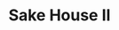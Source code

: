 ---
layout: place
title: "Sake House II"
permalink: /florida/panama-city-beach/sake-house-ii.html
stateAbbr: FL
stateName: Florida
cityName: Panama City Beach
place_id: ChIJSU0SQASGk4gR_5XM4nbqlK8
photos:
  - name: >-
      places/ChIJSU0SQASGk4gR_5XM4nbqlK8/photos/AeeoHcIE9uBYygPSzrDsYqXwgrnt0M4Um_cfhx6jlpx26p3nDCpZf0wxyEHHlLRt-cT2fk85VHjeMkavpqP1kJZEcwxQmd4pF4oTnxA8pM7mNiyU990b0uf0NJ0haUVObcrCpMNKxgEkUsmIYt-Xo5Zl0eneu7pdlOHi-DtdlQKGKSx_BvsiOj9o-fdSLNyBdld5cKlSofyZiZ_mw4SYHoYB51GPiWrr534qqZRwWrczMI4ZJSN4ZF76TkBJtj94MCSRr4aT0U710kilctodjrYIJ_WXrCiFudf2JM97ms0gTWfvvdNtwOslvFVtdFgZalQLOjImWGv8WEeS-yvd1n7cp1P9TMYuNBmzvkoDnWaeqINEx8Ju9nS3XNprqxmxvi-cWAoA-ZqCPBvUI_naM0Sjbx4S4px5DGKy7woBxVURkNU0Gw
    widthPx: 1932
    heightPx: 2576
    authorAttributions:
      - displayName: Richard Kiefl
        uri: https://maps.google.com/maps/contrib/108287941463956135519
        photoUri: >-
          https://lh3.googleusercontent.com/a/ACg8ocJT_VMK9zzN1y9sWrVTDYjRo_hELrlKvcScQMfFiuWg1GQ9qBs=s100-p-k-no-mo
    flagContentUri: >-
      https://www.google.com/local/imagery/report/?cb_client=maps_api_places.places_api&image_key=!1e10!2sCIHM0ogKEICAgIDklOGgFg&hl=en-US
    googleMapsUri: >-
      https://www.google.com/maps/place//data=!3m4!1e2!3m2!1sCIHM0ogKEICAgIDklOGgFg!2e10!4m2!3m1!1s0x8893860440124d49:0xaf94ea76e2cc95ff
  - name: >-
      places/ChIJSU0SQASGk4gR_5XM4nbqlK8/photos/AeeoHcKv0xCIIHxyQsbbHx7RLefMhcYu8e6G2Rw20nvbhRBCFxrvPKu3yQYL3CwSZooaJVcyWVkOCTZDKPYsHM4NZhA32nuxfrEN_jR1LfK3rn9XDdWeB4q7SGEJWif690McJ_RbSgPRVKxa-6tNHLJtdafdg1M80V9ZlA2huBMDluC36xO0yoM-FxciLQeb8fT_TLkCYx0coLg7jUZy8GdO4j5SIgScJPYh8-j7ATlxMQ8u-bSfb6nwQXH3QoCRZ4tUKijj_V5klXq3w_pEHmyvXR64IoiIiN8cx-MYxfT-Na55vWOS8QskwyFnRzRjlESjzzqEhtNjwaBCXuOxuxeQH7dyi6IlbfKem3-ijGU_MWbgN1DZk8d6r3QiE8weN-rxP5Ik4CXv7rDYjoildFNJKNFf4yzquk5ZBRQh0V3Cwtdbuw
    widthPx: 4032
    heightPx: 1908
    authorAttributions:
      - displayName: X
        uri: https://maps.google.com/maps/contrib/108476099936852852520
        photoUri: >-
          https://lh3.googleusercontent.com/a-/ALV-UjU3CmzuoBBa4WiuDfl7j-3QHwblJcYK_XIiH5yXFqH25rwO5h1rWA=s100-p-k-no-mo
    flagContentUri: >-
      https://www.google.com/local/imagery/report/?cb_client=maps_api_places.places_api&image_key=!1e10!2sCIHM0ogKEICAgICK5rG4eA&hl=en-US
    googleMapsUri: >-
      https://www.google.com/maps/place//data=!3m4!1e2!3m2!1sCIHM0ogKEICAgICK5rG4eA!2e10!4m2!3m1!1s0x8893860440124d49:0xaf94ea76e2cc95ff
  - name: >-
      places/ChIJSU0SQASGk4gR_5XM4nbqlK8/photos/AeeoHcIx1Bb0tr0PhBksl65dvGCF7WZKl7Thu6Huu_mBZNcRrOTtKqlVI3hyYfHiD-2muSUFux-4FLDs9MFPdqHw_ZiISsvhUhh9uxWvLzFEBA7SmD2HF3lBQDS7ZyqgoJi7x0wZe9fQZqVcaZUyn3-3Cf4YXcU_LmKaTV5JylnW7KxPgX_aaShrVs4AP12SnV6yWthaVzZOvqsSFpARNfAS-LLNvChmtMBBLDO1BojKbLrxH8OJR34724_25rvP0AXhd50gBQvav6BDy9T2tsSfSSlesBmZPkqFICgyPGturIy-Dsi8Qtspntww96S8yEQCi5dzEOL9bznwcFLKCGVMA2aB4TcOxwkp0KOo0wJSspK_6lge4wak_KV1r3269Pfok5m7gudk5w75L01msxK5nDBXSuiKz9DREUJVTX_tNFE
    widthPx: 3072
    heightPx: 4080
    authorAttributions:
      - displayName: John Levins
        uri: https://maps.google.com/maps/contrib/111263945355361326668
        photoUri: >-
          https://lh3.googleusercontent.com/a-/ALV-UjXTqPzbZELUvG7nD5I1ewqiXCTF1E1kBeiWNrIADH0sRcFvssmhkw=s100-p-k-no-mo
    flagContentUri: >-
      https://www.google.com/local/imagery/report/?cb_client=maps_api_places.places_api&image_key=!1e10!2sCIHM0ogKEICAgICTv_LCdg&hl=en-US
    googleMapsUri: >-
      https://www.google.com/maps/place//data=!3m4!1e2!3m2!1sCIHM0ogKEICAgICTv_LCdg!2e10!4m2!3m1!1s0x8893860440124d49:0xaf94ea76e2cc95ff
  - name: >-
      places/ChIJSU0SQASGk4gR_5XM4nbqlK8/photos/AeeoHcJdvUlQZ35boW1rCfqMYXqAJ7WXkeQwaO_ixvBY593eYDgp9CaN7UeC7LZq2NZrHb3mVUvIHRqLTiMMctseyxfX3VJFQusGNWdP5KDMCmEzdI8ipBuwsUBI8L1q6rIhlFbKPb9ZZXzekeiBN2KZTOHf0IN8W7gn-zv_u5W70q0s6aplv0FfjSiH58MHji1_59GIOzlUJU079eNFrcEsYCGwKH_C4U7YfFtGlBZcSRjXgFDe6a3Q0XUO6bwAtZW8Kg-sSg1FbcOoA2Srj_WEY6ATdF51XZ3aEFlsBvXct56i4Z18_Q4iequ-nemUUSI8hSFMpDT0zklhbP6dxTxPmiDZ3iqvxrOmhFX2NWv6A1ooHeKdFpc4-nGB6QePOjTVG0MmAmqgC-Th7qitnBPMsmQAwBnEwtrUwJW8DSMeU-TAyK_n
    widthPx: 3072
    heightPx: 4080
    authorAttributions:
      - displayName: John Levins
        uri: https://maps.google.com/maps/contrib/111263945355361326668
        photoUri: >-
          https://lh3.googleusercontent.com/a-/ALV-UjXTqPzbZELUvG7nD5I1ewqiXCTF1E1kBeiWNrIADH0sRcFvssmhkw=s100-p-k-no-mo
    flagContentUri: >-
      https://www.google.com/local/imagery/report/?cb_client=maps_api_places.places_api&image_key=!1e10!2sCIHM0ogKEICAgICTv_KslAE&hl=en-US
    googleMapsUri: >-
      https://www.google.com/maps/place//data=!3m4!1e2!3m2!1sCIHM0ogKEICAgICTv_KslAE!2e10!4m2!3m1!1s0x8893860440124d49:0xaf94ea76e2cc95ff
  - name: >-
      places/ChIJSU0SQASGk4gR_5XM4nbqlK8/photos/AeeoHcIlrVyqySnPqRnWOAYVummdUqqpkxKvT3mvYPaW9-ki3mEXBkFolnedmQx2t8uc0uZC9vQr23R4RTKMs8N1GX71VT-FmRghM1BgX02T32boLR3RwFB4W01R40F18vUQwAgv3BSwvghRdq3x5LC_FUjxEFZ1uCppx2MJwP0Q4W8d7aHgG4l7l0RjRdFlrJ-cjw05F07ONoxnuKjCxcG67FnOOL-VPil-uet692iJR5ndYuHfzl94dukN_wnVwrDcwVkrvitmvQxgy7HLIljrS993VPp20Lg-tnWV33elqwtEu6_V9i7u3T-KLHa9HYSo8sRQlG4i9nzr2sq4165zEzXk7yxIbTYr84TGxVn-vWIt0AVNwu_Cp9xmaunkSJxgt1Z1g9727W_cW9tOJYzjC6HnbfxuVUA1dtw0fWOL069nyUMN
    widthPx: 4030
    heightPx: 3023
    authorAttributions:
      - displayName: Jacques Novoa
        uri: https://maps.google.com/maps/contrib/115563380543084943027
        photoUri: >-
          https://lh3.googleusercontent.com/a/ACg8ocL22pI6TkpasD-6vD3jbFnYyH1zmYqTxJlqD14HTIXX5YscNw=s100-p-k-no-mo
    flagContentUri: >-
      https://www.google.com/local/imagery/report/?cb_client=maps_api_places.places_api&image_key=!1e10!2sCIHM0ogKEICAgICpwfLPuwE&hl=en-US
    googleMapsUri: >-
      https://www.google.com/maps/place//data=!3m4!1e2!3m2!1sCIHM0ogKEICAgICpwfLPuwE!2e10!4m2!3m1!1s0x8893860440124d49:0xaf94ea76e2cc95ff
  - name: >-
      places/ChIJSU0SQASGk4gR_5XM4nbqlK8/photos/AeeoHcLmZwVPwQYCEL-E3XyUZNv48fNRpKxFLfoySbBbyutAY-tIjXwCPzBXNnzLjpyKD6H1kG0dlSrj2_mHTroYt64rz5QAJUhUcONAhBD6MipbKcRZZeievLo121Mpi-u9vMhtGbkiB0cS8Lo3Af8itsNMAmSxsurJ-qz_W-hXtXfdTtgFlG6jg2Ad8FAe-XrpT122E-uv5cQw9BPTRsPFeWV1gtfLwIGk0FncM0cz7QqL4t4axyIprNOgfTWCWudz0gQTkE8Yz7IONmU2mU5x7GCRidQzUtbP8do4SxwXwxHUZ7hq4W1WlLJp-TrlhbGGBU4iuLaM0CGqBX9UFn77TNTxvjUITeRrvE2jRcEqxWiE-s4F_pmQ_2ufnhx6OYDymTm5FPYe9yUti0nTwg-UtkTRGg9aGvJbyhP53ECOcph6lzjQ
    widthPx: 4032
    heightPx: 3024
    authorAttributions:
      - displayName: Jane R
        uri: https://maps.google.com/maps/contrib/104015141538248898667
        photoUri: >-
          https://lh3.googleusercontent.com/a-/ALV-UjUsu2XICNT9LgFLmYNnjiDABTI1y-VvVOO2gSg0EP7i1AjOECrdtQ=s100-p-k-no-mo
    flagContentUri: >-
      https://www.google.com/local/imagery/report/?cb_client=maps_api_places.places_api&image_key=!1e10!2sCIHM0ogKEICAgICuwbbysgE&hl=en-US
    googleMapsUri: >-
      https://www.google.com/maps/place//data=!3m4!1e2!3m2!1sCIHM0ogKEICAgICuwbbysgE!2e10!4m2!3m1!1s0x8893860440124d49:0xaf94ea76e2cc95ff
  - name: >-
      places/ChIJSU0SQASGk4gR_5XM4nbqlK8/photos/AeeoHcKw3zH2M9FgOTS7oC40_SPbuxp7FsmJ_4tlCB7fOXOd_5xr2iNWRYLPO1AkSF2PRMuM4eMnpYtoCzr-7QaSoGLZq3uqB9m-1r0jySjvdQw8S6PBks_XEwL2s6hQry7usw8Pi2lRTUb82QLhnMVxvVEbqbATmmC06rIze7-VFWhG4cmtUTjec82EXlO7z5Er1153VxFXC1a_oAmjoVYb_VqKLW2PMXzjliZMnIBBkqEr_qK4423cWtXr8HyIavaok1q30uWT0dBS4kunIeaXWjZv3PoyHZtXU_bJVi1BiKGZq0PpWXUc4HZfWukUNKfqldttRNzRi0N2O17YsVhjkXv7wB8dRk2v2a7Ryd-jWPaCBdiSV4Y_O_rnmpJEFhDIvwaDWalDFjOiLE8IdKUTSt6rUmyXcH75TWYUq7ov8Vk
    widthPx: 2909
    heightPx: 3697
    authorAttributions:
      - displayName: John Levins
        uri: https://maps.google.com/maps/contrib/111263945355361326668
        photoUri: >-
          https://lh3.googleusercontent.com/a-/ALV-UjXTqPzbZELUvG7nD5I1ewqiXCTF1E1kBeiWNrIADH0sRcFvssmhkw=s100-p-k-no-mo
    flagContentUri: >-
      https://www.google.com/local/imagery/report/?cb_client=maps_api_places.places_api&image_key=!1e10!2sCIHM0ogKEICAgICJydrNaA&hl=en-US
    googleMapsUri: >-
      https://www.google.com/maps/place//data=!3m4!1e2!3m2!1sCIHM0ogKEICAgICJydrNaA!2e10!4m2!3m1!1s0x8893860440124d49:0xaf94ea76e2cc95ff
  - name: >-
      places/ChIJSU0SQASGk4gR_5XM4nbqlK8/photos/AeeoHcKYqukQCQ8ej1QJlwGsxRS2yo0RQI_jj1UMMTMBpDtBakLRqUYtlRoU4LgqRNwr84Sp_pNuzyW9P2L28WYYkKoARVohF0CLzilTq1wvIhe863MhHtTMoKWHgnFz3Bk9b9ro_D8Y6RkZiYzwoWAWDq_GeNdNRXC5qOTrWf2co49l11ejG0zsMEqUrkpwOSblRVkrL9Ysg2Xhqha5HZafYwwyhl520V_WZkj3qd7hUBfLQLUDezc52erYFt215XFWmTpa17CizNEBCHf8Ok5XV51hclEhlSjDUbIZtq-8sk08PxiJjv9qDivSGE6FbzQBFJT2Rf2ZcwD4YJlgDaLVxhnObzFldAllP5xRm1BgqkrJFnwQSoSDK5dJEnKJzzifURjn0ZkGJk7REdMKf-B-_EvrDmJVUDFDpD5ylexP23GkgQ
    widthPx: 4032
    heightPx: 3024
    authorAttributions:
      - displayName: Mark Santillo
        uri: https://maps.google.com/maps/contrib/105650374694278506400
        photoUri: >-
          https://lh3.googleusercontent.com/a-/ALV-UjXf-XlP1WV7wEJ7BhN12-TDxcs8Wz44PNxUb3czjJlqNwEquvKW=s100-p-k-no-mo
    flagContentUri: >-
      https://www.google.com/local/imagery/report/?cb_client=maps_api_places.places_api&image_key=!1e10!2sCIHM0ogKEICAgIC4z_HZOg&hl=en-US
    googleMapsUri: >-
      https://www.google.com/maps/place//data=!3m4!1e2!3m2!1sCIHM0ogKEICAgIC4z_HZOg!2e10!4m2!3m1!1s0x8893860440124d49:0xaf94ea76e2cc95ff
  - name: >-
      places/ChIJSU0SQASGk4gR_5XM4nbqlK8/photos/AeeoHcIYmwdGkGwDtZRh4A4gwGz0ElTmwGsINvGstaNGpC2htgKJFfozF4yOhng8rZYscSQZjLO-vwAVVD3sbzg8JHZPlBhQUhAvLqf5klvuR-78MkIiikwPqdDO-ilHoLJuD0qb9Vua9ZIpWc5EhISZdcC23QBohcg1j_5crEAnirp8ZWqObptJCl3nzsQP3I_kiur8vnYusjmAB_BA92Fi2wvG-tsgn6v4CpC5zuhdUMjCRfy5EUjHmBRjJvd6vFTtJy_o6l2HrNoMyx0M7xAqyL5ZDczatnXWPPcRY78gFsze_Ctke3uY7yHdMuT-Bjv3oviOfk5cV47s-gUoF_mFoB-nVgOtz5Bw-YwNvohVjtfFH8nDsXZOFnfmCM0wuRcE0H2Uf4aD7wPGMPIR8mdLi6dcH2kkDOU3mmQqLaRP0BIrMQae
    widthPx: 2576
    heightPx: 1932
    authorAttributions:
      - displayName: Arthur Keith (ArtieChoke)
        uri: https://maps.google.com/maps/contrib/113502806582049697217
        photoUri: >-
          https://lh3.googleusercontent.com/a-/ALV-UjXHwnEzukTA8eg146BKZEnbvPdPEfwIKXLhLRuUxoT1LRaB0okqJw=s100-p-k-no-mo
    flagContentUri: >-
      https://www.google.com/local/imagery/report/?cb_client=maps_api_places.places_api&image_key=!1e10!2sCIHM0ogKEICAgID24LOv_wE&hl=en-US
    googleMapsUri: >-
      https://www.google.com/maps/place//data=!3m4!1e2!3m2!1sCIHM0ogKEICAgID24LOv_wE!2e10!4m2!3m1!1s0x8893860440124d49:0xaf94ea76e2cc95ff
  - name: >-
      places/ChIJSU0SQASGk4gR_5XM4nbqlK8/photos/AeeoHcI558C9rnUgE-u33rYKbKTs4I1mJacikKTku2PMZfHDZV9IS3G3eEtnIQLb4xm-qZNDCAdU810cFU_408zfAlodhafPaoeZyF5zcRcqa0PPRzMuUQ83f9eYTPom6gU48MZH5b0m-gBRANtF-XIV-6MbvOv0jz59mSKquhHJ2AZ5FotGODODiGmxpblqhjDEAlk-XXuyBeUWCAItnN21Bli6ZmmZtwkfGfX0Suky3DcKRn_uBmMuj_gcYjzAVPPDGV1U6Pr7EJOFrEl651wCxo13bX5LMF1VszlNlkjRgYvFqIS010RuaogXfrJEYn9o63Xvz9LWnzsk4VvRPGUCuyG8Iirz_ucXfJl7QeUQSr84HUbthmLPuEu1eHHYZsyxPHkp-eOeGUOZtxs6SH_MqekjuzuQMZ5t_chbfwLEe0k
    widthPx: 3024
    heightPx: 4032
    authorAttributions:
      - displayName: Jane R
        uri: https://maps.google.com/maps/contrib/104015141538248898667
        photoUri: >-
          https://lh3.googleusercontent.com/a-/ALV-UjUsu2XICNT9LgFLmYNnjiDABTI1y-VvVOO2gSg0EP7i1AjOECrdtQ=s100-p-k-no-mo
    flagContentUri: >-
      https://www.google.com/local/imagery/report/?cb_client=maps_api_places.places_api&image_key=!1e10!2sCIHM0ogKEICAgICuwbbyMg&hl=en-US
    googleMapsUri: >-
      https://www.google.com/maps/place//data=!3m4!1e2!3m2!1sCIHM0ogKEICAgICuwbbyMg!2e10!4m2!3m1!1s0x8893860440124d49:0xaf94ea76e2cc95ff
address: '1012 Thomas Dr #7444, Panama City Beach, FL 32408, USA'
street: '1012 Thomas Dr #7444'
city: Panama City Beach
state: FL
zip: '32408'
country: USA
neighborhood: Coastal Palms Commercial
latitude: '30.175597'
longitude: '-85.760571'
accessibility_options:
  wheelchairAccessibleParking: true
  wheelchairAccessibleEntrance: true
  wheelchairAccessibleRestroom: true
  wheelchairAccessibleSeating: true
business_status: OPERATIONAL
name: Sake House II
google_maps_links:
  directionsUri: >-
    https://www.google.com/maps/dir//''/data=!4m7!4m6!1m1!4e2!1m2!1m1!1s0x8893860440124d49:0xaf94ea76e2cc95ff!3e0
  placeUri: https://maps.google.com/?cid=12651995049522664959
  writeAReviewUri: >-
    https://www.google.com/maps/place//data=!4m3!3m2!1s0x8893860440124d49:0xaf94ea76e2cc95ff!12e1
  reviewsUri: >-
    https://www.google.com/maps/place//data=!4m4!3m3!1s0x8893860440124d49:0xaf94ea76e2cc95ff!9m1!1b1
  photosUri: >-
    https://www.google.com/maps/place//data=!4m3!3m2!1s0x8893860440124d49:0xaf94ea76e2cc95ff!10e5
primary_type: Japanese Restaurant
opening_hours:
  regular: null
  current: null
secondary_opening_hours:
  regular:
    weekdayDescriptions: null
    type: null
  current:
    weekdayDescriptions: null
    type: null
phone: (850) 249-9789
price_level: PRICE_LEVEL_MODERATE
price_range: null
rating: '4.3'
rating_count: 310
website: >-
  https://www.smorefood.com/order-online/sake-house-ii-panama-city-beach-32408-h28yoht0?utm_source=gmb&utm_medium=website
description: null
reviews:
  - name: >-
      places/ChIJSU0SQASGk4gR_5XM4nbqlK8/reviews/ChZDSUhNMG9nS0VJQ0FnTUNnMjhMMEZBEAE
    relativePublishTimeDescription: a month ago
    rating: 5
    text:
      text: >-
        Wonderful dinner experience! Delicious sushi the kids gobbled up, crispy
        tempura, perfectly steamed dumplings, yummy pepper steak bento box, and
        friendly service! The owners are very kind and attentive. This is
        authentic Japanese cuisine. We loved it! Excellent value and quality!
      languageCode: en
    originalText:
      text: >-
        Wonderful dinner experience! Delicious sushi the kids gobbled up, crispy
        tempura, perfectly steamed dumplings, yummy pepper steak bento box, and
        friendly service! The owners are very kind and attentive. This is
        authentic Japanese cuisine. We loved it! Excellent value and quality!
      languageCode: en
    authorAttribution:
      displayName: Kim Goss
      uri: https://www.google.com/maps/contrib/106102008221725503968/reviews
      photoUri: >-
        https://lh3.googleusercontent.com/a-/ALV-UjWGltIyBkPdOYUxJHE5_e3RHLH-v8wDhxaFgzQcuFy8nfNhe6JxgA=s128-c0x00000000-cc-rp-mo-ba2
    publishTime: '2025-02-21T02:15:50.775831Z'
    flagContentUri: >-
      https://www.google.com/local/review/rap/report?postId=ChZDSUhNMG9nS0VJQ0FnTUNnMjhMMEZBEAE&d=17924085&t=1
    googleMapsUri: >-
      https://www.google.com/maps/reviews/data=!4m6!14m5!1m4!2m3!1sChZDSUhNMG9nS0VJQ0FnTUNnMjhMMEZBEAE!2m1!1s0x8893860440124d49:0xaf94ea76e2cc95ff
  - name: >-
      places/ChIJSU0SQASGk4gR_5XM4nbqlK8/reviews/ChdDSUhNMG9nS0VJQ0FnSUR2dVBqcjlBRRAB
    relativePublishTimeDescription: 3 months ago
    rating: 1
    text:
      text: >-
        I purchased the Shrimp Tepura Sushi roll and the Dynamite Sushi Rolls 2
        times once I picked up and the 2nd time door dash. We'll the  Shrimp
        from the Shrimp Tepura Sushi roll was eaten from the rice roll and
        wrapped back up into the rice with the tails sticking out to make me
        think the shrimp was there and the dipping sauce was just about gone and
        had shrimp residue inside it which is clear it was dipped. Which was a
        dead give away. I think they taking food from the customers that dining
        in and finished and instead of throwing in the trash they putting it on
        the 2 go orders or puttingon new dinningin customes plates. Now for the
        Dynamite Sushi Rolls 2 of my rolls was bitten into and placed back into
        my to go order. I will never in life order from this place again. Of
        course the door dash order they blamed on door dash but when it happened
        again and I picked it up myself I knew what they were doing. Instead of
        throwing the food away of the people dinning inside they take what they
        can savage off those plates and placing in to go orders and possibly
        giving to other people who dine in. It's very impossible to happen 2
        times if they wasn't. And I picked up the 2nd time. So who are they
        fooling. My very 1st time going, i ordered a Shrimp fried rice and i
        literally had 6 shrimp on a big tray of just rice with only onions no
        veggies at all for $17. I didn't take pictures of the 2 orders above.
        Took back both times and they refuse to refund me both times saying door
        dash did it and when i told them about the one i picked up the accused
        me of eating i drove 15 miles to take back both times,  had to pay door
        dash to deliver the 1st time so i lost all the way across the board.Be
        very mindful of what they doing.They're very nasty.
      languageCode: en
    originalText:
      text: >-
        I purchased the Shrimp Tepura Sushi roll and the Dynamite Sushi Rolls 2
        times once I picked up and the 2nd time door dash. We'll the  Shrimp
        from the Shrimp Tepura Sushi roll was eaten from the rice roll and
        wrapped back up into the rice with the tails sticking out to make me
        think the shrimp was there and the dipping sauce was just about gone and
        had shrimp residue inside it which is clear it was dipped. Which was a
        dead give away. I think they taking food from the customers that dining
        in and finished and instead of throwing in the trash they putting it on
        the 2 go orders or puttingon new dinningin customes plates. Now for the
        Dynamite Sushi Rolls 2 of my rolls was bitten into and placed back into
        my to go order. I will never in life order from this place again. Of
        course the door dash order they blamed on door dash but when it happened
        again and I picked it up myself I knew what they were doing. Instead of
        throwing the food away of the people dinning inside they take what they
        can savage off those plates and placing in to go orders and possibly
        giving to other people who dine in. It's very impossible to happen 2
        times if they wasn't. And I picked up the 2nd time. So who are they
        fooling. My very 1st time going, i ordered a Shrimp fried rice and i
        literally had 6 shrimp on a big tray of just rice with only onions no
        veggies at all for $17. I didn't take pictures of the 2 orders above.
        Took back both times and they refuse to refund me both times saying door
        dash did it and when i told them about the one i picked up the accused
        me of eating i drove 15 miles to take back both times,  had to pay door
        dash to deliver the 1st time so i lost all the way across the board.Be
        very mindful of what they doing.They're very nasty.
      languageCode: en
    authorAttribution:
      displayName: N Williams
      uri: https://www.google.com/maps/contrib/112200786550158214158/reviews
      photoUri: >-
        https://lh3.googleusercontent.com/a/ACg8ocJ9mYfXtTELgwsVEZxt2FUwDO43l8YHEJANnSZCN14kmEywZ2Q=s128-c0x00000000-cc-rp-mo
    publishTime: '2024-12-17T11:49:40.071128Z'
    flagContentUri: >-
      https://www.google.com/local/review/rap/report?postId=ChdDSUhNMG9nS0VJQ0FnSUR2dVBqcjlBRRAB&d=17924085&t=1
    googleMapsUri: >-
      https://www.google.com/maps/reviews/data=!4m6!14m5!1m4!2m3!1sChdDSUhNMG9nS0VJQ0FnSUR2dVBqcjlBRRAB!2m1!1s0x8893860440124d49:0xaf94ea76e2cc95ff
  - name: >-
      places/ChIJSU0SQASGk4gR_5XM4nbqlK8/reviews/ChdDSUhNMG9nS0VJQ0FnSUNVekxIODJRRRAB
    relativePublishTimeDescription: 5 years ago
    rating: 5
    text:
      text: >-
        Absolutely amazing. Wife and I wanted to come here, and found the gem.
        Wonderful atmosphere, and waitress very knowledgeable. The cheif is top
        par, and a 10/10. The salad with ginger dressing was authentic, and
        fresh! All sushi was fresh and great. We arrived about 630 pm and the
        crowed followed. It was not overly crowded at all, but you could tell
        everyone loved this place.  We both actually give this place a 5star.
        It's top notch! Deffinantly Recommend, and will be returning very soon.
        You will enjoy this place.
      languageCode: en
    originalText:
      text: >-
        Absolutely amazing. Wife and I wanted to come here, and found the gem.
        Wonderful atmosphere, and waitress very knowledgeable. The cheif is top
        par, and a 10/10. The salad with ginger dressing was authentic, and
        fresh! All sushi was fresh and great. We arrived about 630 pm and the
        crowed followed. It was not overly crowded at all, but you could tell
        everyone loved this place.  We both actually give this place a 5star.
        It's top notch! Deffinantly Recommend, and will be returning very soon.
        You will enjoy this place.
      languageCode: en
    authorAttribution:
      displayName: Coin McDuck
      uri: https://www.google.com/maps/contrib/102157721895392186045/reviews
      photoUri: >-
        https://lh3.googleusercontent.com/a-/ALV-UjUE6Y9KBCLrSgS-bMUOZejfVD6bSgRpOqV07b7ZrP5w4TiXfhtMzw=s128-c0x00000000-cc-rp-mo
    publishTime: '2019-07-20T00:52:19.716902Z'
    flagContentUri: >-
      https://www.google.com/local/review/rap/report?postId=ChdDSUhNMG9nS0VJQ0FnSUNVekxIODJRRRAB&d=17924085&t=1
    googleMapsUri: >-
      https://www.google.com/maps/reviews/data=!4m6!14m5!1m4!2m3!1sChdDSUhNMG9nS0VJQ0FnSUNVekxIODJRRRAB!2m1!1s0x8893860440124d49:0xaf94ea76e2cc95ff
  - name: >-
      places/ChIJSU0SQASGk4gR_5XM4nbqlK8/reviews/ChdDSUhNMG9nS0VJQ0FnSURxaXB1OXZBRRAB
    relativePublishTimeDescription: 3 years ago
    rating: 4
    text:
      text: >-
        As mentioned by other reviewers, the food is great and priced fairly.
        The sushi were simple but tasty. The environment was great, which is
        very important to me and the place is very clean overall. I am taking
        one ⭐ off because the waiter only provided basic information about some
        menu items. I also had a question about some Japanese masks that served
        as a decoration near the ceiling but unfortunately he didn't know much
        about them either, so I ended up googling. It would be nice if the
        employees knew at least something about their place. Maybe I'm being too
        picky but the food is really good if that's all you care about.
      languageCode: en
    originalText:
      text: >-
        As mentioned by other reviewers, the food is great and priced fairly.
        The sushi were simple but tasty. The environment was great, which is
        very important to me and the place is very clean overall. I am taking
        one ⭐ off because the waiter only provided basic information about some
        menu items. I also had a question about some Japanese masks that served
        as a decoration near the ceiling but unfortunately he didn't know much
        about them either, so I ended up googling. It would be nice if the
        employees knew at least something about their place. Maybe I'm being too
        picky but the food is really good if that's all you care about.
      languageCode: en
    authorAttribution:
      displayName: Max Zhiglov
      uri: https://www.google.com/maps/contrib/112947733666009690131/reviews
      photoUri: >-
        https://lh3.googleusercontent.com/a-/ALV-UjWAe1WLTPVGhSmmk53OPrCNeyqvxw4SFtnmOk_J1RzBjQ92Wj6SkQ=s128-c0x00000000-cc-rp-mo-ba4
    publishTime: '2021-07-04T18:24:43.644257Z'
    flagContentUri: >-
      https://www.google.com/local/review/rap/report?postId=ChdDSUhNMG9nS0VJQ0FnSURxaXB1OXZBRRAB&d=17924085&t=1
    googleMapsUri: >-
      https://www.google.com/maps/reviews/data=!4m6!14m5!1m4!2m3!1sChdDSUhNMG9nS0VJQ0FnSURxaXB1OXZBRRAB!2m1!1s0x8893860440124d49:0xaf94ea76e2cc95ff
  - name: >-
      places/ChIJSU0SQASGk4gR_5XM4nbqlK8/reviews/ChZDSUhNMG9nS0VJQ0FnSUM0eWFlVmRREAE
    relativePublishTimeDescription: 5 years ago
    rating: 5
    text:
      text: >-
        Food was amazing! Prices are fair and service was good. We got cowboy
        rolls, love rolls(my favorite), and California. We also ordered chicken
        fried rice that was absolutely the best I’ve had yet.
      languageCode: en
    originalText:
      text: >-
        Food was amazing! Prices are fair and service was good. We got cowboy
        rolls, love rolls(my favorite), and California. We also ordered chicken
        fried rice that was absolutely the best I’ve had yet.
      languageCode: en
    authorAttribution:
      displayName: Adrianna Martinez
      uri: https://www.google.com/maps/contrib/111499843704473387012/reviews
      photoUri: >-
        https://lh3.googleusercontent.com/a-/ALV-UjVG_AixiEf4_jbXVjy8m7zX9sppOFJElrWqduBGiIJPiKZWn8GNCg=s128-c0x00000000-cc-rp-mo-ba4
    publishTime: '2019-06-08T23:57:59.996730Z'
    flagContentUri: >-
      https://www.google.com/local/review/rap/report?postId=ChZDSUhNMG9nS0VJQ0FnSUM0eWFlVmRREAE&d=17924085&t=1
    googleMapsUri: >-
      https://www.google.com/maps/reviews/data=!4m6!14m5!1m4!2m3!1sChZDSUhNMG9nS0VJQ0FnSUM0eWFlVmRREAE!2m1!1s0x8893860440124d49:0xaf94ea76e2cc95ff
parking_options:
  freeParkingLot: true
  freeStreetParking: true
  paidStreetParking: false
  valetParking: false
payment_options:
  acceptsCreditCards: true
  acceptsDebitCards: true
  acceptsCashOnly: false
  acceptsNfc: true
allow_dogs: null
curbside_pickup: false
delivery: false
dine_in: true
good_for_children: true
good_for_groups: true
good_for_sports: false
live_music: false
menu_for_children: null
outdoor_seating: false
reservable: true
restroom: true
serves_beer: true
serves_breakfast: false
serves_brunch: false
serves_cocktails: null
serves_coffee: true
serves_dinner: true
serves_dessert: true
serves_lunch: true
serves_vegetarian_food: true
serves_wine: true
takeout: true

---